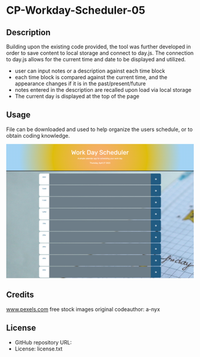# CP-Workday-Scheduler-05

## Description

Building upon the existing code provided, the tool was further developed in order to save content to local storage and connect to day.js. The connection to day.js allows for the current time and date to be displayed and utilized.

- user can input notes or a description against each time block
- each time block is compared against the current time, and the appearance changes if it is in the past/present/future
- notes entered in the description are recalled upon load via local storage
- The current day is displayed at the top of the page

## Usage

File can be downloaded and used to help organize the users schedule, or to obtain coding knowledge. 

![Scheduler Screenshot](/assets/img/screencapture-127-0-0-1-5500-index-html-2023-04-27-20_25_34.png)

## Credits

www.pexels.com free stock images
original codeauthor: a-nyx


## License

- GitHub repository URL: 
- License: license.txt






